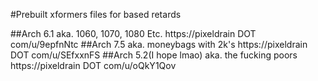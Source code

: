 #Prebuilt xformers files for based retards

##Arch 6.1 aka. 1060, 1070, 1080 Etc.
https://pixeldrain DOT com/u/9epfnNtc 
##Arch 7.5 aka. moneybags with 2k's
https://pixeldrain DOT com/u/SEfxxnFS
##Arch 5.2(I hope lmao) aka. the fucking poors
https://pixeldrain DOT com/u/oQkY1Qov